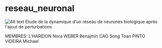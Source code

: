 # reseau_neuronal
![Alt text](reseau_neuronal/Annexes/Images/neurone_illustration.png?)
Etude de la dynamique d'un réseau de neurones biologique après l'ajout de perturbations 

MEMBRES: 
L'HARIDON Nora
WEBER Benajmin
CAO Song Toan 
PINTO VIDEIRA Michael

